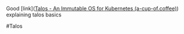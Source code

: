 
Good [link]([Talos - An Immutable OS for Kubernetes (a-cup-of.coffee)](https://a-cup-of.coffee/blog/talos/)) explaining talos basics

#Talos
